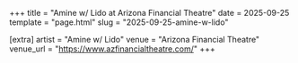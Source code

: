 +++
title = "Amine w/ Lido at Arizona Financial Theatre"
date = 2025-09-25
template = "page.html"
slug = "2025-09-25-amine-w-lido"

[extra]
artist = "Amine w/ Lido"
venue = "Arizona Financial Theatre"
venue_url = "https://www.azfinancialtheatre.com/"
+++
